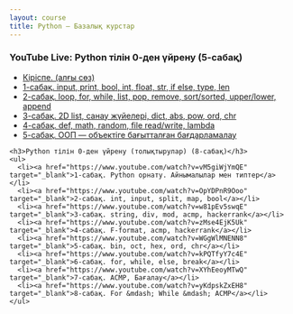 ```yaml
---
layout: course
title: Python — Базалық курстар
---
```


<div class="youtube-spoilers">
    <h3>YouTube Live: Python тілін 0-ден үйрену (5-сабақ)</h3>
    <ul>
       <li><a href="https://www.youtube.com/watch?v=3fyW2D944cQ" target="_blank">Кіріспе. (алғы сөз)</a></li>
      <li><a href="https://www.youtube.com/watch?v=aqRX9P1RF-A" target="_blank">1-сабақ. input, print, bool, int, float, str, if else, type, len</a></li>
      <li><a href="https://www.youtube.com/watch?v=R3UUv3VwLms" target="_blank">2-сабақ. loop, for, while, list, pop, remove, sort/sorted, upper/lower, append</a></li>
      <li><a href="https://www.youtube.com/watch?v=YNdGO2nDSjs" target="_blank">3-сабақ. 2D list, санау жүйелері, dict, abs, pow, ord, chr</a></li>
<li><a href="https://www.youtube.com/watch?v=1GcYFDHsuOc" target="_blank">4-сабақ. def, math, random, file read/write, lambda</a></li>
<li><a href="https://www.youtube.com/watch?v=3EKLBz_GfL0" target="_blank">5-сабақ. ООП &mdash; объектіге бағытталған бағдарламалау</a></li>
    </ul>


    <h3>Python тілін 0-ден үйрену (толықтырулар) (8-сабақ)</h3>
    <ul>
      <li><a href="https://www.youtube.com/watch?v=vM5giWjYmQE" target="_blank">1-сабақ. Python орнату. Айнымалылар мен типтер</a></li>
      <li><a href="https://www.youtube.com/watch?v=OpYDPnR9Ooo" target="_blank">2-сабақ. int, input, split, map, bool</a></li>
      <li><a href="https://www.youtube.com/watch?v=w81pEv5swqE" target="_blank">3-сабақ. string, div, mod, acmp, hackerrank</a></li>
      <li><a href="https://www.youtube.com/watch?v=zMse4EjK5Uk" target="_blank">4-сабақ. F-format, acmp, hackerrank</a></li>
      <li><a href="https://www.youtube.com/watch?v=WGgWlMNENN8" target="_blank">5-сабақ. bin, oct, hex, ord, chr</a></li>
      <li><a href="https://www.youtube.com/watch?v=kPQTfyY7c4E" target="_blank">6-сабақ. for, while, else, break</a></li>
      <li><a href="https://www.youtube.com/watch?v=XYhEeoyMTwQ" target="_blank">7-сабақ. ACMP, Бағалау</a></li>
      <li><a href="https://www.youtube.com/watch?v=yKdpskZxEH8" target="_blank">8-сабақ. For &mdash; While &mdash; ACMP</a></li>
    </ul>
</div>
